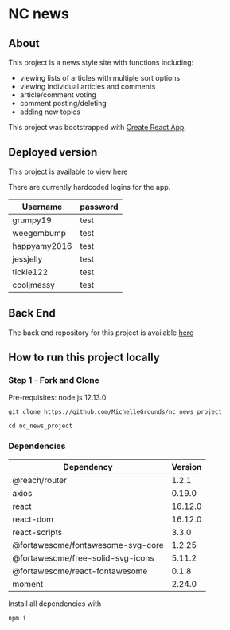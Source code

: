 # NC news

## About
This project is a news style site with functions including:

* viewing lists of articles with multiple sort options
* viewing individual articles and comments
* article/comment voting
* comment posting/deleting
* adding new topics

This project was bootstrapped with [Create React App](https://github.com/facebook/create-react-app).

## Deployed version

This project is available to view [here](https://nc-news-project-michelle.herokuapp.com/)

There are currently hardcoded logins for the app.

| Username | password | 
| ---------- | ------- | 
| grumpy19 | test |
| weegembump | test | 
| happyamy2016 | test |
| jessjelly | test | 
| tickle122 | test | 
| cooljmessy | test |

## Back End
The back end repository for this project is available [here](https://github.com/MichelleGrounds/nc_news_project)

## How to run this project locally

### Step 1 - Fork and Clone
Pre-requisites: node.js 12.13.0

```
git clone https://github.com/MichelleGrounds/nc_news_project

cd nc_news_project

```

### Dependencies 

    
| Dependency    | Version |
| ------------- | ------- |
| @reach/router       | 1.2.1  |
| axios          | 0.19.0  |
| react | 16.12.0  |
| react-dom          | 16.12.0   |
| react-scripts   | 3.3.0   | 
| @fortawesome/fontawesome-svg-core | 1.2.25 |
| @fortawesome/free-solid-svg-icons | 5.11.2 |
| @fortawesome/react-fontawesome | 0.1.8 |
| moment | 2.24.0 | 


Install all dependencies with

```
npm i 
```
